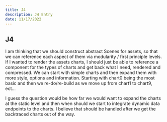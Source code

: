 ```yaml
---
title: J4
description: J4 Entry
date: 11/17/2022
---
```


## J4

I am thinking that we should construct abstract Scenes for assets, so that we can reference each aspect of them via modularity / first principle levels. If I wanted to render the assets charts, I should just be able to reference a component for the types of charts and get back what I need, rendered and compressed. We can start with simple charts and then expand them with more style, options and information. Starting with chart0 being the most basic and then we re-do/re-build as we move up from chart1 to chart9, ect...

I guess the question would be how far we would want to expand the charts at the static level and then when should we start to integrate dynamic data endpoints to the charts. I believe that should be handled after we get the backtraced charts out of the way.
